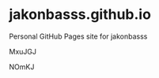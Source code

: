 # jakonbasss.github.io
Personal GitHub Pages site for jakonbasss


























MxuJGJ

NOmKJ
